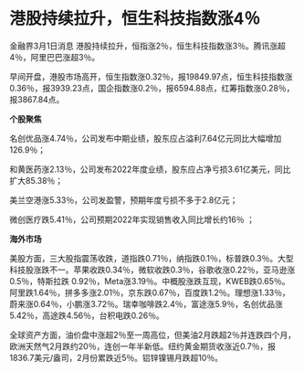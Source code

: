 # 港股持续拉升，恒生科技指数涨4％

金融界3月1日消息 港股持续拉升，恒指涨2％，恒生科技指数涨3％。腾讯涨超4％，阿里巴巴涨超3％。

早间开盘，港股市场高开，恒生指数涨0.32％，报19849.97点，恒生科技指数涨0.36％，报3939.23点，国企指数涨0.2％，报6594.88点，红筹指数涨0.28％，报3867.84点。

**个股聚焦**

名创优品涨4.74％，公司发布中期业绩，股东应占溢利7.64亿元同比大幅增加126.9％；

和黄医药涨2.13％，公司发布2022年度业绩，股东应占净亏损3.61亿美元，同比扩大85.38％；

美兰空港涨5.33％，公司发盈警，预期年度亏损不多于2.8亿元；

微创医疗跌5.41％，公司预期2022年实现销售收入同比增长约16％ ；

**海外市场**

美股方面，三大股指震荡收跌，道指跌0.71％，纳指跌0.1％，标普跌0.3％。大型科技股涨跌不一。苹果收跌0.34％，微软收跌0.3％，谷歌收涨0.22％，亚马逊涨0.5％，特斯拉跌
0.92％，Meta涨3.19％。中概股涨跌互现，KWEB跌0.65％。阿里跌1.64％，拼多多涨2.01％，京东跌0.67％，百度跌1.2％。理想涨1.33％，蔚来涨0.64％，小鹏涨3.72％。瑞幸咖啡跌2.4％，富途涨5.9％，名创优品涨5.42％，高途跌4.56％，台积电跌0.26％。

全球资产方面，油价盘中涨超2％至一周高位，但美油2月跌超2％并连跌四个月，欧洲天然气2月跌约20％，连创一年半新低。纽约黄金期货收涨近0.7％，报1836.7美元/盎司，2月份累跌近5％。铝锌镍锡月跌超10％。

